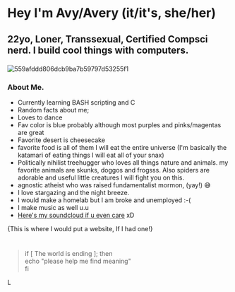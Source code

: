 # <p>Hey I'm Avy/Avery (it/it's, she/her)<br>
## 22yo, Loner, Transsexual, Certified Compsci nerd. I build cool things with computers.</p>

![559afddd806dcb9ba7b59797d53255f1](https://github.com/user-attachments/assets/85092d99-5b8b-46f5-9b69-256d46a4374a)

### About Me.</br>
 - Currently learning BASH scripting and C
 - Random facts about me;
 - Loves to dance
 - Fav color is blue probably although most purples and pinks/magentas are great
 - Favorite desert is cheesecake
 - favorite food is all of them I will eat the entire universe (I'm basically the katamari of eating things I will eat all of your snax)
 - Politically nihilist treehugger who loves all things nature and animals. my favorite animals are skunks, doggos and frogsss. Also spiders are adorable and useful little creatures I will fight you on this.
 - agnostic atheist who was raised fundamentalist mormon, (yay!) 😅
 - I love stargazing and the night breeze.
 - I would make a homelab but I am broke and unemployed :-(
 - I make music as well u.u
 - [Here's my soundcloud if u even care](https://soundcloud.com/avery-z-384520467) xD<br>
 
{This is where I would put a website, If I had one!}</p>


#
> if [ The world is ending ]; then</br>
> echo "please help me find meaning"</br>
> fi</br>

<!---
Avybavywavy/Avybavywavy is a ✨ special ✨ repository because its `README.md` (this file) appears on your GitHub profile.
You can click the Preview link to take a look at your changes.
--->L

